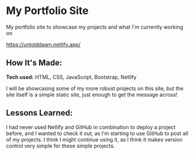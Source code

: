 # My Portfolio Site
My portfolio site to showcase my projects and what I'm currently working on

https://untolddawn.netlify.app/


## How It's Made:

**Tech used:** HTML, CSS, JavaScript, Bootstrap, Netlify

I will be showcasing some of my more robust projects on this site, but the site itself is a simple static site, just enough to get the message across!

## Lessons Learned:

I had never used Netlify and GitHub in combination to deploy a project before, and I wanted to check it out, as I'm starting to use GitHub to post all of my projects. I think I might continue using it, as I think it makes version control very simple for these simple projects.


